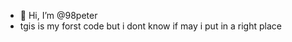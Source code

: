 - 👋 Hi, I’m @98peter
- tgis is my forst code but i dont know if may i put in a right place

<!---
98peter/98peter is a ✨ special ✨ repository because its `README.md` (this file) appears on your GitHub profile.
You can click the Preview link to take a look at your changes.
--->
